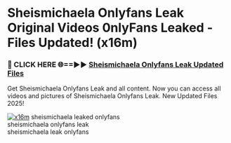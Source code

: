 # Sheismichaela Onlyfans Leak Original Videos 0nlyFans Leaked - Files Updated! (x16m)

<h3>🔴 CLICK HERE 🌐==►► <a href="https://tinyurl.com/brd5kh86" rel="nofollow">Sheismichaela Onlyfans Leak Updated Files</a></h3>

Get Sheismichaela Onlyfans Leak and all content. Now you can access all videos and pictures of Sheismichaela Onlyfans Leak. New Updated Files 2025!

[![x16m](https://i.imgur.com/K7sEzmb.gif)](https://tinyurl.com/brd5kh86)
sheismichaela leaked onlyfans<br>
sheismichaela onlyfans leak<br>
sheismichaela leak onlyfans